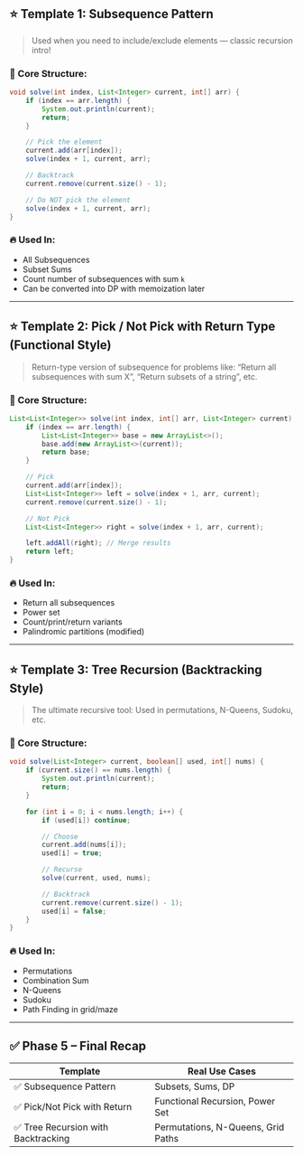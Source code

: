 ## ⭐ Template 1: **Subsequence Pattern**

> Used when you need to include/exclude elements — classic recursion intro!

### 🧩 Core Structure:
```java
void solve(int index, List<Integer> current, int[] arr) {
    if (index == arr.length) {
        System.out.println(current);
        return;
    }

    // Pick the element
    current.add(arr[index]);
    solve(index + 1, current, arr);

    // Backtrack
    current.remove(current.size() - 1);

    // Do NOT pick the element
    solve(index + 1, current, arr);
}
```

### 🔥 Used In:
- All Subsequences
- Subset Sums
- Count number of subsequences with sum `k`
- Can be converted into DP with memoization later

---

## ⭐ Template 2: **Pick / Not Pick with Return Type (Functional Style)**

> Return-type version of subsequence for problems like:
> “Return all subsequences with sum X”, “Return subsets of a string”, etc.

### 🧩 Core Structure:
```java
List<List<Integer>> solve(int index, int[] arr, List<Integer> current) {
    if (index == arr.length) {
        List<List<Integer>> base = new ArrayList<>();
        base.add(new ArrayList<>(current));
        return base;
    }

    // Pick
    current.add(arr[index]);
    List<List<Integer>> left = solve(index + 1, arr, current);
    current.remove(current.size() - 1);

    // Not Pick
    List<List<Integer>> right = solve(index + 1, arr, current);

    left.addAll(right); // Merge results
    return left;
}
```

### 🔥 Used In:
- Return all subsequences
- Power set
- Count/print/return variants
- Palindromic partitions (modified)

---

## ⭐ Template 3: **Tree Recursion (Backtracking Style)**

> The ultimate recursive tool: Used in permutations, N-Queens, Sudoku, etc.

### 🧩 Core Structure:
```java
void solve(List<Integer> current, boolean[] used, int[] nums) {
    if (current.size() == nums.length) {
        System.out.println(current);
        return;
    }

    for (int i = 0; i < nums.length; i++) {
        if (used[i]) continue;

        // Choose
        current.add(nums[i]);
        used[i] = true;

        // Recurse
        solve(current, used, nums);

        // Backtrack
        current.remove(current.size() - 1);
        used[i] = false;
    }
}
```

### 🔥 Used In:
- Permutations
- Combination Sum
- N-Queens
- Sudoku
- Path Finding in grid/maze

---

## ✅ Phase 5 – Final Recap

| Template                               | Real Use Cases |
|----------------------------------------|----------------|
| ✅ Subsequence Pattern                 | Subsets, Sums, DP |
| ✅ Pick/Not Pick with Return          | Functional Recursion, Power Set |
| ✅ Tree Recursion with Backtracking   | Permutations, N-Queens, Grid Paths |
